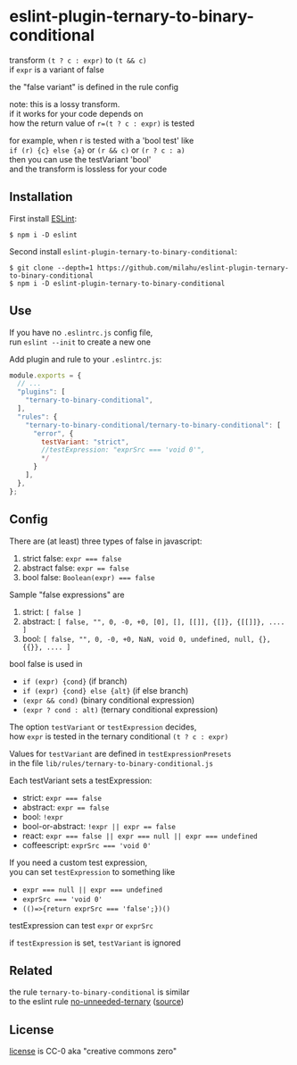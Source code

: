 # eslint-plugin-ternary-to-binary-conditional

transform `(t ? c : expr)` to `(t && c)`  
if `expr` is a variant of false

the "false variant" is defined in the rule config

note: this is a lossy transform.  
if it works for your code depends on  
how the return value of `r=(t ? c : expr)` is tested

for example, when r is tested with a 'bool test' like  
`if (r) {c} else {a}` or `(r && c)` or `(r ? c : a)`  
then you can use the testVariant 'bool'  
and the transform is lossless for your code

## Installation

First install [ESLint](http://eslint.org):

```
$ npm i -D eslint
```

Second install `eslint-plugin-ternary-to-binary-conditional`:

```
$ git clone --depth=1 https://github.com/milahu/eslint-plugin-ternary-to-binary-conditional
$ npm i -D eslint-plugin-ternary-to-binary-conditional
```

## Use

If you have no `.eslintrc.js` config file,  
run `eslint --init` to create a new one

Add plugin and rule to your `.eslintrc.js`:

```js
module.exports = {
  // ...
  "plugins": [
    "ternary-to-binary-conditional",
  ],
  "rules": {
    "ternary-to-binary-conditional/ternary-to-binary-conditional": [
      "error", {
        testVariant: "strict",
        //testExpression: "exprSrc === 'void 0'",
        */
      }
    ],
  },
};
```

## Config

There are (at least) three types of false in javascript:

1. strict false: `expr === false`
2. abstract false: `expr == false`
3. bool false: `Boolean(expr) === false`

Sample "false expressions" are

1. strict: `[ false ]`
2. abstract: `[ false, "", 0, -0, +0, [0], [], [[]], {[]}, {[[]]}, .... ]`
3. bool: `[ false, "", 0, -0, +0, NaN, void 0, undefined, null, {}, {{}}, .... ]`

bool false is used in

* `if (expr) {cond}` (if branch)
* `if (expr) {cond} else {alt}` (if else branch)
* `(expr && cond)` (binary conditional expression)
* `(expr ? cond : alt)` (ternary conditional expression)

The option `testVariant` or `testExpression` decides,  
how `expr` is tested in the ternary conditional `(t ? c : expr)`

Values for `testVariant` are defined in `testExpressionPresets`  
in the file `lib/rules/ternary-to-binary-conditional.js`

Each testVariant sets a testExpression:

* strict: `expr === false`
* abstract: `expr == false`
* bool: `!expr`
* bool-or-abstract: `!expr || expr == false`
* react: `expr === false || expr === null || expr === undefined`
* coffeescript: `exprSrc === 'void 0'`

If you need a custom test expression,  
you can set `testExpression` to something like

* `expr === null || expr === undefined`
* `exprSrc === 'void 0'`
* `(()=>{return exprSrc === 'false';})()`

testExpression can test `expr` or `exprSrc`

if `testExpression` is set, `testVariant` is ignored

## Related

the rule `ternary-to-binary-conditional` is similar  
to the eslint rule [no-unneeded-ternary](https://eslint.org/docs/2.0.0/rules/no-unneeded-ternary) ([source](https://github.com/eslint/eslint/blob/master/lib/rules/no-unneeded-ternary.js))

## License

[license](LICENSE) is CC-0 aka "creative commons zero"
